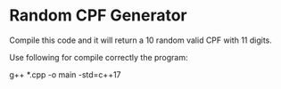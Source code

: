 # Random CPF Generator


Compile this code and it will return a 10 random valid CPF with 11 digits.

Use following for compile correctly the program:

g++ *.cpp -o main -std=c++17
